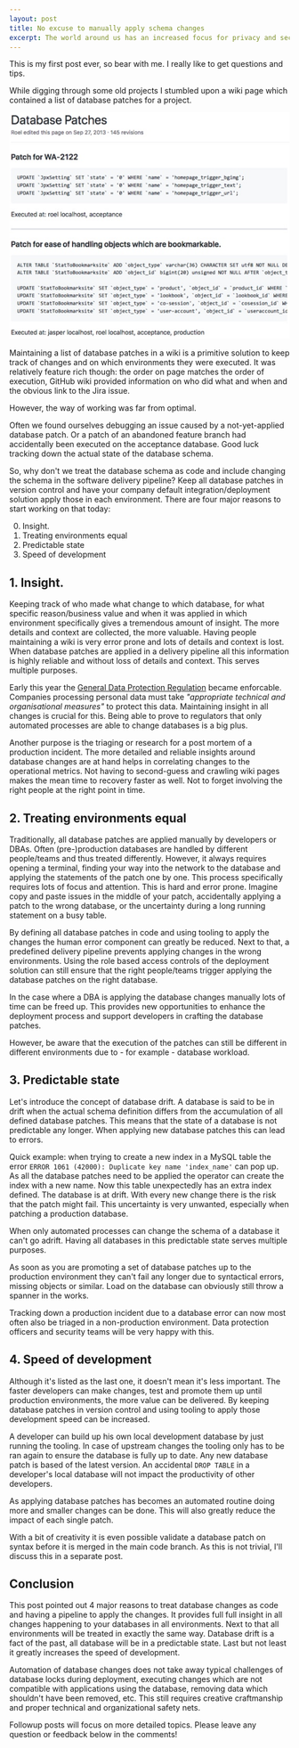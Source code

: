 ```yaml
---
layout: post
title: No excuse to manually apply schema changes
excerpt: The world around us has an increased focus for privacy and security. Still, there are many databases of which developers or DBA's make changes to its schema manually. 4 reasons the time is now to automate those changes.
---
```


This is my first post ever, so bear with me. I really like to get questions and tips.

While digging through some old projects I stumbled upon a wiki page which contained a list of database patches for a project.

![Primitive method to keep track of database changes](/images/automating-schema-changes/old-method.jpg "Primitive method to keep track of database changes")

Maintaining a list of database patches in a wiki is a primitive solution to keep track of changes and on which environments they were executed. It was relatively feature rich though: the order on page matches the order of execution, GitHub wiki provided information on who did what and when and the obvious link to the Jira issue. 

However, the way of working was far from optimal.

Often we found ourselves debugging an issue caused by a not-yet-applied database patch. Or a patch of an abandoned feature branch had accidentally been executed on the acceptance database. Good luck tracking down the actual state of the database schema. 

So, why don't we treat the database schema as code and include changing the schema in the software delivery pipeline? Keep all database patches in version control and have your company default integration/deployment solution apply those in each environment. There are four major reasons to start working on that today:

0. Insight.
0. Treating environments equal
0. Predictable state
0. Speed of development


## 1. Insight.

Keeping track of who made what change to which database, for what specific reason/business value and when it was applied in which environment specifically gives a tremendous amount of insight. The more details and context are collected, the more valuable. Having people maintaining a wiki is very error prone and lots of details and context is lost. When database patches are applied in a delivery pipeline all this information is highly reliable and without loss of details and context. This serves multiple purposes.

Early this year the [General Data Protection Regulation](https://en.wikipedia.org/wiki/General_Data_Protection_Regulation) became enforcable. Companies processing personal data must take _"appropriate technical and organisational measures"_ to protect this data. Maintaining insight in all changes is crucial for this. Being able to prove to regulators that only automated processes are able to change databases is a big plus.

Another purpose is the triaging or research for a post mortem of a production incident. The more detailed and reliable insights around database changes are at hand helps in correlating changes to the operational metrics. Not having to second-guess and crawling wiki pages makes the mean time to recovery faster as well. Not to forget involving the right people at the right point in time.

## 2. Treating environments equal

Traditionally, all database patches are applied manually by developers or DBAs. Often (pre-)production databases are handled by different people/teams and thus treated differently. However, it always requires opening a terminal, finding your way into the network to the database and applying the statements of the patch one by one. This process specifically requires lots of focus and attention. This is hard and error prone. Imagine copy and paste issues in the middle of your patch, accidentally applying a patch to the wrong database, or the uncertainty during a long running statement on a busy table.

By defining all database patches in code and using tooling to apply the changes the human error component can greatly be reduced. Next to that, a predefined delivery pipeline prevents applying changes in the wrong environments. Using the role based access controls of the deployment solution can still ensure that the right people/teams trigger applying the database patches on the right database.

In the case where a DBA is applying the database changes manually lots of time can be freed up. This provides new opportunities to enhance the deployment process and  support developers in crafting the database patches. 

However, be aware that the execution of the patches can still be different in different environments due to - for example - database workload. 


## 3. Predictable state

Let's introduce the concept of database drift. A database is said to be in drift when the actual schema definition differs from the accumulation of all defined database patches. This means that the state of a database is not predictable any longer. When applying new database patches this can lead to errors. 

Quick example: when trying to create a new index in a MySQL table the error `ERROR 1061 (42000): Duplicate key name 'index_name'` can pop up. As all the database patches need to be applied the operator can create the index with a new name. Now this table unexpectedly has an extra index defined. The database is at drift. With every new change there is the risk that the patch might fail. This uncertainty is very unwanted, especially when patching a production database.

When only automated processes can change the schema of a database it can't go adrift. Having all databases in this predictable state serves multiple purposes.

As soon as you are promoting a set of database patches up to the production environment they can't fail any longer due to syntactical errors, missing objects or similar. Load on the database can obviously still throw a spanner in the works.

Tracking down a production incident due to a database error can now most often also be triaged in a non-production environment. Data protection officers and security teams will be very happy with this.


## 4. Speed of development

Although it's listed as the last one, it doesn't mean it's less important. The faster developers can make changes, test and promote them up until production environments, the more value can be delivered. By keeping database patches in version control and using tooling to apply those development speed can be increased.

A developer can build up his own local development database by just running the tooling. In case of upstream changes the tooling only has to be ran again to ensure the database is fully up to date. Any new database patch is based of the latest version. An accidental `DROP TABLE` in a developer's local database will not impact the productivity of other developers.

As applying database patches has becomes an automated routine doing more and smaller changes can be done. This will also greatly reduce the impact of each single patch.

With a bit of creativity it is even possible validate a database patch on syntax before it is merged in the main code branch. As this is not trivial, I'll discuss this in a separate post.


## Conclusion

This post pointed out 4 major reasons to treat database changes as code and having a pipeline to apply the changes. It provides full full insight in all changes happening to your databases in all environments. Next to that all environments will be treated in exactly the same way. Database drift is a fact of the past, all database will be in a predictable state. Last but not least it greatly increases the speed of development.

Automation of database changes does not take away typical challenges of database locks during deployment, executing changes which are not compatible with applications using the database, removing data which shouldn't have been removed, etc. This still requires creative craftmanship and proper technical and organizational safety nets. 

Followup posts will focus on more detailed topics. Please leave any question or feedback below in the comments!
